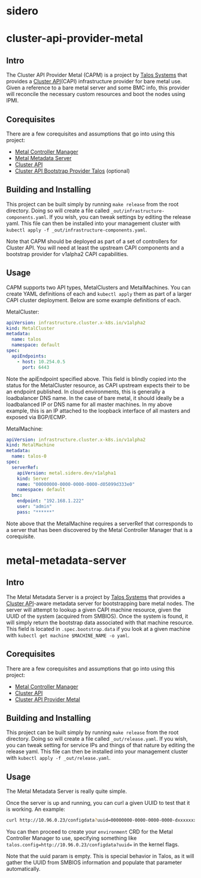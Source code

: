# sidero

# cluster-api-provider-metal

## Intro

The Cluster API Provider Metal (CAPM) is a project by [Talos Systems](https://www.talos-systems.com/) that provides a [Cluster API](https://github.com/kubernetes-sigs/cluster-api)(CAPI) infrastructure provider for bare metal use.
Given a reference to a bare metal server and some BMC info, this provider will reconcile the necessary custom resources and boot the nodes using IPMI.

## Corequisites

There are a few corequisites and assumptions that go into using this project:

- [Metal Controller Manager](https://github.com/talos-systems/sidero/internal/app/metal-controller-manager)
- [Metal Metadata Server](https://github.com/talos-systems/sidero/internal/app/metal-metadata-server)
- [Cluster API](https://github.com/kubernetes-sigs/cluster-api)
- [Cluster API Bootstrap Provider Talos](https://github.com/talos-systems/cluster-api-bootstrap-provider-talos) (optional)

## Building and Installing

This project can be built simply by running `make release` from the root directory.
Doing so will create a file called `_out/infrastructure-components.yaml`.
If you wish, you can tweak settings by editing the release yaml.
This file can then be installed into your management cluster with `kubectl apply -f _out/infrastructure-components.yaml`.

Note that CAPM should be deployed as part of a set of controllers for Cluster API.
You will need at least the upstream CAPI components and a bootstrap provider for v1alpha2 CAPI capabilities.

## Usage

CAPM supports two API types, MetalClusters and MetalMachines.
You can create YAML definitions of each and `kubectl apply` them as part of a larger CAPI cluster deployment.
Below are some example definitions of each.

MetalCluster:

```yaml
apiVersion: infrastructure.cluster.x-k8s.io/v1alpha2
kind: MetalCluster
metadata:
  name: talos
  namespace: default
spec:
  apiEndpoints:
    - host: 10.254.0.5
      port: 6443
```

Note the apiEndpoint specified above.
This field is blindly copied into the status for the MetalCluster resource, as CAPI upstream expects their to be an endpoint published.
In cloud environments, this is generally a loadbalancer DNS name.
In the case of bare metal, it should ideally be a loadbalanced IP or DNS name for all master machines.
In my above example, this is an IP attached to the loopback interface of all masters and exposed via BGP/ECMP.

MetalMachine:

```yaml
apiVersion: infrastructure.cluster.x-k8s.io/v1alpha2
kind: MetalMachine
metadata:
  name: talos-0
spec:
  serverRef:
    apiVersion: metal.sidero.dev/v1alpha1
    kind: Server
    name: "00000000-0000-0000-0000-d05099d333e0"
    namespace: default
  bmc:
    endpoint: "192.168.1.222"
    user: "admin"
    pass: "******"
```

Note above that the MetalMachine requires a serverRef that corresponds to a server that has been discovered by the Metal Controller Manager that is a corequisite.

# metal-metadata-server

## Intro

The Metal Metadata Server is a project by [Talos Systems](https://www.talos-systems.com/) that provides a [Cluster API](https://github.com/kubernetes-sigs/cluster-api)-aware metadata server for bootstrapping bare metal nodes.
The server will attempt to lookup a given CAPI machine resource, given the UUID of the system (acquired from SMBIOS).
Once the system is found, it will simply return the bootstrap data associated with that machine resource.
This field is located in `.spec.bootstrap.data` if you look at a given machine with `kubectl get machine $MACHINE_NAME -o yaml`.

## Corequisites

There are a few corequisites and assumptions that go into using this project:

- [Metal Controller Manager](https://github.com/talos-systems/sidero/internal/app/metal-controller-manager)
- [Cluster API](https://github.com/kubernetes-sigs/cluster-api)
- [Cluster API Provider Metal](https://github.com/talos-systems/sidero/internal/app/cluster-api-provider)

## Building and Installing

This project can be built simply by running `make release` from the root directory.
Doing so will create a file called `_out/release.yaml`.
If you wish, you can tweak setting for service IPs and things of that nature by editing the release yaml.
This file can then be installed into your management cluster with `kubectl apply -f _out/release.yaml`.

## Usage

The Metal Metadata Server is really quite simple.

Once the server is up and running, you can curl a given UUID to test that it is working.
An example:

```bash
curl http://10.96.0.23/configdata?uuid=00000000-0000-0000-0000-dxxxxxxxxx
```

You can then proceed to create your `environment` CRD for the Metal Controller Manager to use, specifying something like `talos.config=http://10.96.0.23/configdata?uuid=` in the kernel flags.

Note that the uuid param is empty.
This is special behavior in Talos, as it will gather the UUID from SMBIOS information and populate that parameter automatically.

